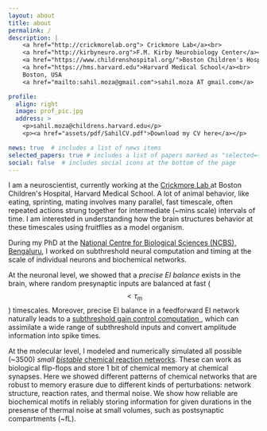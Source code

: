 ```yaml
---
layout: about
title: about
permalink: /
description: |
    <a href="http://crickmorelab.org"> Crickmore Lab</a><br>
    <a href="http://kirbyneuro.org">F.M. Kirby Neurobiology Center</a><br> 
    <a href="https://www.childrenshospital.org/">Boston Children's Hospital</a><br>
    <a href="https://hms.harvard.edu">Harvard Medical School</a><br>
    Boston, USA
    <a href="mailto:sahil.moza@gmail.com">sahil.moza AT gmail.com</a>

profile:
  align: right
  image: prof_pic.jpg
  address: >
    <p>sahil.moza@childrens.harvard.edu</p>
    <p><a href="assets/pdf/SahilCV.pdf">Download my CV here</a></p>

news: true  # includes a list of news items
selected_papers: true # includes a list of papers marked as "selected={true}"
social: false  # includes social icons at the bottom of the page
---
```

I am a neuroscientist, currently working at the <a href="http://crickmorelab.org"> Crickmore Lab </a> at Boston Children's Hospital, Harvard Medical School. A lot of animal behavior, like eating, sprinting, mating involves many parallel, fast timescale, often repeated actions strung together for intermediate (~mins scale) intervals of time. I am interested in understanding how the brain structures behavior at these timescales using fruitflies as a model organism. 

During my PhD at the [National Centre for Biological Sciences (NCBS), Bengaluru](http://ncbs.res.in), I worked on subthreshold neural computation and timing at the scale of individual neurons and biochemical networks. 

At the neuronal level, we showed that a _precise EI balance_ exists in the brain, where random presynaptic inputs are balanced at fast ($$\lt \tau_m$$) timescales. Moreover, precise EI balance in a feedforward EI network naturally leads to a <a href="/projects/EI_balance/">subthreshold gain control computation </a>, which can assimilate a wide range of subthreshold inputs and convert amplitude information into spike times. 

At the molecular level, I modeled and numerically simulated all possible (~3500) <i>small</i> <a href="/projects/chemical_bistables/">_bistable_ chemical reaction networks</a>. These can work as biological flip-flops and store 1 bit of chemical memory at chemical synapses. Here we showed different patterns of chemical networks that are robust to memory erasure due to different kinds of perturbations: network structure, reaction rates, and thermal noise. We show how reliable are biochemical motifs in reliably storing information for given durations in the presense of thermal noise at small volumes, such as postsynaptic compartments (~fL).
